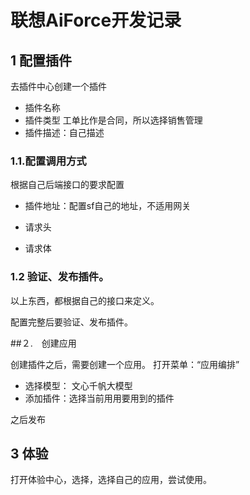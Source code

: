 # 联想AiForce开发记录


## 1 配置插件
去插件中心创建一个插件
- 插件名称
- 插件类型 工单比作是合同，所以选择销售管理
- 插件描述：自己描述

### 1.1.配置调用方式
根据自己后端接口的要求配置

- 插件地址：配置sf自己的地址，不适用网关

- 请求头
- 请求体

### 1.2 验证、发布插件。
以上东西，都根据自己的接口来定义。

配置完整后要验证、发布插件。


##２.　创建应用

 创建插件之后，需要创建一个应用。
 打开菜单：“应用编排”
 
 - 选择模型： 文心千帆大模型
 - 添加插件：选择当前用用要用到的插件
 
 之后发布
 
## 3 体验
打开体验中心，选择，选择自己的应用，尝试使用。


